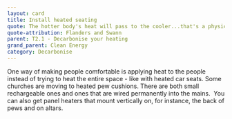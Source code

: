 ```yaml
---
layout: card
title: Install heated seating
quote: The hotter body's heat will pass to the cooler...that's a physical law!
quote-attribution: Flanders and Swann
parent: T2.1 - Decarbonise your heating
grand_parent: Clean Energy 
category: Decarbonise
---
```


<p>One way of making people comfortable is applying heat to the people instead of trying to heat the entire space - like with heated car seats. Some churches are moving to heated pew cushions. There are both small rechargeable ones and ones that are wired permanently into the mains.  You can also get panel heaters that mount vertically on, for instance, the back of pews and on altars.</p> 

